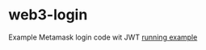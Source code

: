 # web3-login
Example Metamask login code wit JWT
[running example](https://web3.electricfur.energy/)

